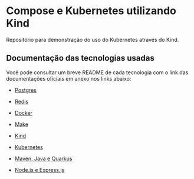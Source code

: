 # Compose e Kubernetes utilizando Kind

Repositório para demonstração do uso do Kubernetes através do Kind.

## Documentação das tecnologias usadas

Você pode consultar um breve README de cada tecnologia com o link das documentações oficiais em anexo nos links abaixo:

- [Postgres](documentation/postgres/README.md)

- [Redis](documentation/redis/README.md)

- [Docker](documentation/docker/README.md)

- [Make](documentation/make/README.md)

- [Kind](documentation/kind/README.md)

- [Kubernetes](documentation/kubernetes/README.md)

- [Maven, Java e Quarkus](documentation/backend/README.md)

- [Node.js e Express.js](documentation/nodexpress/README.md)